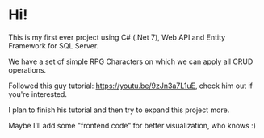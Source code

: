 # Hi!

This is my first ever project using C# (.Net 7), Web API and Entity Framework for SQL Server.

We have a set of simple RPG Characters on which we can apply all CRUD operations.

Followed this guy tutorial: https://youtu.be/9zJn3a7L1uE, check him out if you're interested.

I plan to finish his tutorial and then try to expand this project more.

Maybe I'll add some "frontend code" for better visualization, who knows :)
